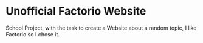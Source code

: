 # Unofficial Factorio Website
School Project, with the task to create a Website about a random topic, I like Factorio so I chose it.


